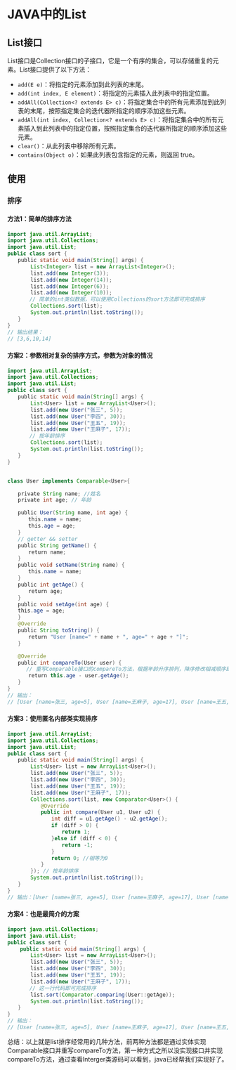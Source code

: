# JAVA中的List

## List接口

List接口是Collection接口的子接口，它是一个有序的集合，可以存储重复的元素。List接口提供了以下方法：

- `add(E e)`：将指定的元素添加到此列表的末尾。
- `add(int index, E element)`：将指定的元素插入此列表中的指定位置。
- `addAll(Collection<? extends E> c)`：将指定集合中的所有元素添加到此列表的末尾，按照指定集合的迭代器所指定的顺序添加这些元素。
- `addAll(int index, Collection<? extends E> c)`：将指定集合中的所有元素插入到此列表中的指定位置，按照指定集合的迭代器所指定的顺序添加这些元素。
- `clear()`：从此列表中移除所有元素。
- `contains(Object o)`：如果此列表包含指定的元素，则返回 true。

## 使用
### 排序
#### 方法1：简单的排序方法
```java
import java.util.ArrayList;
import java.util.Collections;
import java.util.List;
public class sort {
　　public static void main(String[] args) {
　　    List<Integer> list = new ArrayList<Integer>();
　　    list.add(new Integer(3));
　　    list.add(new Integer(14));
　　    list.add(new Integer(6));
　　    list.add(new Integer(10));
       // 简单的int类似数据，可以使用Collections的sort方法即可完成排序
　　    Collections.sort(list);
　　    System.out.println(list.toString());
　　}
}
// 输出结果：
// [3,6,10,14]
```

#### 方案2：参数相对复杂的排序方式，参数为对象的情况
```java
import java.util.ArrayList;
import java.util.Collections;
import java.util.List;
public class sort {
　　public static void main(String[] args) {
　　    List<User> list = new ArrayList<User>();
　　    list.add(new User("张三", 5));
　　    list.add(new User("李四", 30));
　　    list.add(new User("王五", 19));
　　    list.add(new User("王麻子", 17));
       // 按年龄排序
　　    Collections.sort(list); 
　　    System.out.println(list.toString());
　　}
}


class User implements Comparable<User>{

　　private String name; //姓名
　　private int age; // 年龄

　　public User(String name, int age) {
　　　　this.name = name;
　　　　this.age = age;
　　}
　　// getter && setter
　　public String getName() {
　　　　return name;
　　}
　　public void setName(String name) {
　　　　this.name = name;
　　}
　　public int getAge() {
　　　　return age;
　　}
　　public void setAge(int age) {
　　this.age = age;
　　}
　　@Override
　　public String toString() {
　　　　return "User [name=" + name + ", age=" + age + "]";
　　}

　　@Override
　　public int compareTo(User user) {           
      // 重写Comparable接口的compareTo方法，根据年龄升序排列，降序修改相减顺序即可
　　　　return this.age - user.getAge();
　　}
}
// 输出：
// [User [name=张三, age=5], User [name=王麻子, age=17], User [name=王五, age=19], User [name=李四, age=30]]

```

#### 方案3：使用匿名内部类实现排序
```java
import java.util.ArrayList;
import java.util.Collections;
import java.util.List;
public class sort {
　　public static void main(String[] args) {
　　    List<User> list = new ArrayList<User>();
　　    list.add(new User("张三", 5));
　　    list.add(new User("李四", 30));
　　    list.add(new User("王五", 19));
　　    list.add(new User("王麻子", 17));
　　    Collections.sort(list, new Comparator<User>() {
　　　　    @Override
　　　　    public int compare(User u1, User u2) {
　　　　　　    int diff = u1.getAge() - u2.getAge();
　　　　　　    if (diff > 0) {
　　　　　　　　    return 1;
　　　　　　    }else if (diff < 0) {
　　　　　　　　    return -1;
　　　　　　    }
　　　　　　    return 0; //相等为0
　　　　    }
　　    }); // 按年龄排序
　　    System.out.println(list.toString());
　　}
}
// 输出：[User [name=张三, age=5], User [name=王麻子, age=17], User [name=王五, age=19], User [name=李四, age=30]]

```

#### 方案4：也是最简介的方案
```java
import java.util.Collections;
import java.util.List;
public class sort {
    public static void main(String[] args) {
　　    List<User> list = new ArrayList<User>();
　　    list.add(new User("张三", 5));
　　    list.add(new User("李四", 30));
　　    list.add(new User("王五", 19));
　　    list.add(new User("王麻子", 17));
       // 这一行代码即可完成排序
　　    list.sort(Comparator.comparing(User::getAge));
　　    System.out.println(list.toString());
　　}
}
// 输出：
// [User [name=张三, age=5], User [name=王麻子, age=17], User [name=王五, age=19], User [name=李四, age=30]]

```

总结：以上就是list排序经常用的几种方法，前两种方法都是通过实体实现Comparable接口并重写compareTo方法，第一种方式之所以没实现接口并实现compareTo方法，通过查看Interger类源码可以看到，java已经帮我们实现好了。